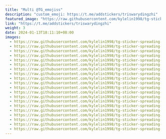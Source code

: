 ```yaml
---
title: "Multi @TG_emojiss"
description: "custom_emoji: https://t.me/addstickers/triswarydingzhi"
featured_image: "https://raw.githubusercontent.com/kylelin1998/tg-sticker-spreading-worldwide-images/main/img/9ce1983a-7cbf-4d54-ba3a-fe14732d94fb.jpg"
link: "https://t.me/addstickers/triswarydingzhi"
weight: 3
date: 2024-01-13T18:11:10+08:00
images:
  - https://raw.githubusercontent.com/kylelin1998/tg-sticker-spreading-worldwide-images/main/img/9ce1983a-7cbf-4d54-ba3a-fe14732d94fb.jpg
  - https://raw.githubusercontent.com/kylelin1998/tg-sticker-spreading-worldwide-images/main/img/39b35fba-5a35-4d7f-8078-661aceef4f88.jpg
  - https://raw.githubusercontent.com/kylelin1998/tg-sticker-spreading-worldwide-images/main/img/95669668-4536-4772-8126-8d2c38f25bd5.jpg
  - https://raw.githubusercontent.com/kylelin1998/tg-sticker-spreading-worldwide-images/main/img/afb89f94-2dd1-49f8-a05c-c347a37564c0.jpg
  - https://raw.githubusercontent.com/kylelin1998/tg-sticker-spreading-worldwide-images/main/img/ed6e36d3-b2c7-484d-8bd6-b75f03864e92.jpg
  - https://raw.githubusercontent.com/kylelin1998/tg-sticker-spreading-worldwide-images/main/img/7831b6a3-0693-4386-8540-b35fd536350f.jpg
  - https://raw.githubusercontent.com/kylelin1998/tg-sticker-spreading-worldwide-images/main/img/67f87a9a-4afa-45d7-baba-5ebc347eb88a.jpg
  - https://raw.githubusercontent.com/kylelin1998/tg-sticker-spreading-worldwide-images/main/img/bd9cdb7e-7bdf-4c92-ba91-542f12eb114b.jpg
  - https://raw.githubusercontent.com/kylelin1998/tg-sticker-spreading-worldwide-images/main/img/27278f8d-6ae7-45be-a3a9-6649e43189f4.jpg
  - https://raw.githubusercontent.com/kylelin1998/tg-sticker-spreading-worldwide-images/main/img/12bcd54c-e586-4a03-b7b5-d68fc3de796d.jpg
  - https://raw.githubusercontent.com/kylelin1998/tg-sticker-spreading-worldwide-images/main/img/4d59885a-d69f-423d-847c-f63c74d73768.jpg
  - https://raw.githubusercontent.com/kylelin1998/tg-sticker-spreading-worldwide-images/main/img/c003480e-9e06-4c19-a8c3-928b5edf2fc5.jpg
  - https://raw.githubusercontent.com/kylelin1998/tg-sticker-spreading-worldwide-images/main/img/13440612-1882-42c7-b6b3-0f8d5e04aff0.jpg
  - https://raw.githubusercontent.com/kylelin1998/tg-sticker-spreading-worldwide-images/main/img/729f19ae-91b4-4808-91c9-1ff17289951e.jpg
  - https://raw.githubusercontent.com/kylelin1998/tg-sticker-spreading-worldwide-images/main/img/24fb10a0-3a57-4a24-a503-01bd20115bbb.jpg
  - https://raw.githubusercontent.com/kylelin1998/tg-sticker-spreading-worldwide-images/main/img/38f67a5a-3bab-4d72-a886-49461da85f1f.jpg
  - https://raw.githubusercontent.com/kylelin1998/tg-sticker-spreading-worldwide-images/main/img/0bf139ed-fff8-472c-bf29-83c623a87222.jpg
  - https://raw.githubusercontent.com/kylelin1998/tg-sticker-spreading-worldwide-images/main/img/6dcc0ea6-3470-40c9-be29-bb2a84e7164e.jpg
  - https://raw.githubusercontent.com/kylelin1998/tg-sticker-spreading-worldwide-images/main/img/59dd56ce-7d08-411a-827b-738d92df620b.jpg
  - https://raw.githubusercontent.com/kylelin1998/tg-sticker-spreading-worldwide-images/main/img/fe226e06-e73b-4875-941d-d4a553c9cb1b.jpg
---
```

